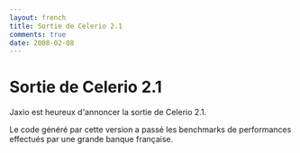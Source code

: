 ```yaml
---
layout: french
title: Sortie de Celerio 2.1 
comments: true
date: 2008-02-08
---
```

# Sortie de Celerio 2.1

Jaxio est heureux d'annoncer la sortie de Celerio 2.1. 

Le code généré par cette version a passé les benchmarks de performances effectués par une grande banque française.
